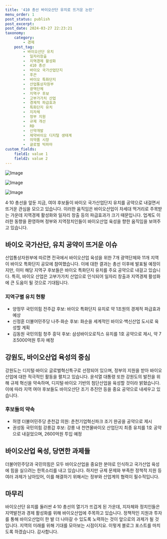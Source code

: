 ```yaml
---
title: '410 총선 바이오산단 유치로 뜨거운 논란'
menu_order: 1
post_status: publish
post_excerpt: 
post_date: 2024-03-27 22:23:21
taxonomy:
    category:
        - 경제
    post_tag:
        - 바이오산단 유치
        -  일자리창출
        -  지역경제 활성화
        -  410 총선
        -  바이오 국가산업단지
        -  후끈
        -  바이오 특화단지
        -  산업통상자원부
        -  광역단체
        -  지역구 후보
        -  고부가가치 산업
        -  경제적 파급효과
        -  특화단지 유치
        -  지자체
        -  정부 지원
        -  규제 개선
        -  RD
        -  신약개발
        -  제약바이오 디지털 생태계
        -  의약품 시장
        -  글로벌 빅파마
custom_fields:
    field1: value 1
    field2: value 2
---
```


![Image](https://imgnews.pstatic.net/image/648/2024/03/27/0000024384_001_20240327094601680.jpg?type=w647)

![Image](https://imgnews.pstatic.net/image/648/2024/03/27/0000024384_002_20240327094601827.jpg?type=w647)

![Image](https://imgnews.pstatic.net/image/648/2024/03/27/0000024384_003_20240327094601944.jpg?type=w647)

4·10 총선을 앞둔 지금, 여야 후보들이 바이오 국가산업단지 유치를 공약으로 내걸면서 뜨거운 관심을 모으고 있습니다. 이러한 움직임은 바이오산업이 차세대 먹거리로 주목받는 가운데 지역경제 활성화와 일자리 창출 등의 파급효과가 크기 때문입니다. 업계도 이러한 동향을 환영하며 정부와 지역정치인들이 바이오산업 육성을 향한 움직임을 보여주고 있습니다.
## 바이오 국가산단, 유치 공약이 뜨거운 이슈
산업통상자원부에 따르면 전국에서 바이오산업 육성을 위한 7개 광역단체와 11개 지역이 바이오 특화단지 공모에 참여했습니다. 이에 대한 결과는 총선 이후에 발표될 예정이지만, 이미 해당 지역구 후보들은 바이오 특화단지 유치를 주요 공약으로 내걸고 있습니다. 특히, 바이오 산업은 고부가가치 산업으로 인식되어 일자리 창출과 지역경제 활성화에 큰 도움이 될 것으로 기대됩니다.
### 지역구별 유치 현황
- 양정무 국민의힘 전주갑 후보: 바이오 특화단지 유치로 약 1조원의 경제적 파급효과 예상
- 신정훈 더불어민주당 나주·화순 후보: 화순을 세계적인 바이오·백신산업 도시로 육성할 계획
- 김동원 국민의힘 청주 흥덕 후보: 삼성바이오로직스 유치를 1호 공약으로 제시, 약 7조5000억원 투자 예정
## 강원도, 바이오산업 육성의 중심
강원도는 디지털·바이오 글로벌혁신특구로 선정되어 있으며, 정부의 지원을 받아 바이오산업에 대한 적극적인 활동을 펼치고 있습니다. 윤석열 대통령 또한 강원도의 발전을 위해 규제 혁신을 약속하며, 디지털·바이오 기반의 첨단산업을 육성할 것이라 밝혔습니다. 이에 따라 지역 여야 후보들도 바이오산단 조기 추진안 등을 중요 공약으로 내세우고 있습니다.
### 후보들의 약속
- 허영 더불어민주당 춘천갑 의원: 춘천기업혁신파크 조기 완공을 공약으로 제시
- 권성동 국민의힘 강릉갑 후보: 강릉 내 천연물바이오 산업단지 최종 유치를 1호 공약으로 내걸었으며, 2600억원 투입 예정
## 바이오산업 육성, 당면한 과제들
더불어민주당과 국민의힘은 모두 바이오산업을 중요한 분야로 인식하고 국가산업 육성에 힘을 실으려는 한목소리를 내고 있습니다. 하지만 규제 문제와 부족한 정책적 지원 등 여러 과제가 남아있어, 이를 해결하기 위해서는 정부와 산업계의 협력이 필수적입니다.
## 마무리
바이오산단 유치를 둘러싼 4·10 총선의 열기가 뜨겁게 된 가운데, 지자체와 정치인들은 지역발전과 경제 활성화를 위해 바이오산업에 주목하고 있습니다. 정책적인 지원과 투자를 통해 바이오산업이 한 발 더 나아갈 수 있도록 노력하는 것이 앞으로의 과제가 될 것입니다. 지역의 미래를 위해 기대를 모아보는 시점이지요.
이렇게 블로그 포스트를 마치도록 하겠습니다. 감사합니다.
